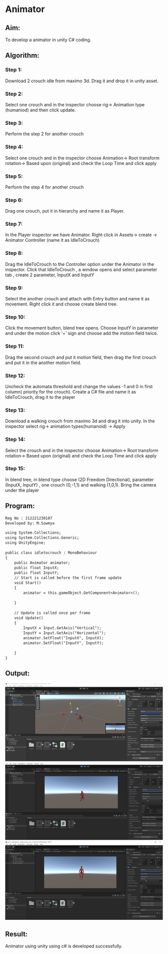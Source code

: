 # Animator

## Aim:
To develop a animator in unity C# coding.

## Algorithm:
### Step 1:
 Download 2 crouch idle from maximo 3d. Drag it and drop it in unity asset.
### Step 2:
 Select one crouch and in the inspector choose rig-> Animation type (humaniod) and then click update.
### Step 3:
 Perform the step 2 for another crouch
### Step 4: 
Select one crouch and in the inspector choose Animation-> Root transform rotation-> Based upon (original)  and check the Loop Time and click apply
### Step 5: 
Perform the step 4 for another crouch
### Step 6:
 Drag one crouch, put it in hierarchy and name it as Player.
### Step 7:
 In the Player inspector we have Animator. Right click in Assets-> create -> Animator Controller (name it as IdleToCrouch)
### Step 8:
 Drag the IdleToCrouch to the Controller option under the Animator in the inspector. Click that IdleToCrouch , a window opens and select parameter tab , create 2 parameter, InputX and InputY
### Step 9: 
Select the another crouch and attach with Entry button and name it as movement. Right click it and choose create blend tree.
### Step 10:
 Click the movement button, blend tree opens. Choose InputY in parameter and under the motion click ‘+’ sign and choose add the motion field twice.
### Step 11:
 Drag the second crouch and put it motion field, then drag the first crouch and put it in the another motion field.
### Step 12: 
Uncheck the automata threshold and change the values -1 and 0 in first column( priority for the crouch). Create a C# file and name it as IdleToCrouch, drag it to the player
### Step 13: 
Download a walking crouch from maximo 3d and drag it into unity. In the inspector select rig-> animation types(humanoid) -> Apply
### Step 14: 
Select the crouch and in the inspector choose Animation-> Root transform rotation-> Based upon (original)  and check the Loop Time and click apply
### Step 15:
 In blend tree, in blend type choose (2D Freedom Directional), parameter (InputX, InputY) , one crouch (0,-1,1) and walking (1,0,1). Bring the camera under the player 

## Program:
```
Reg No : 212221230107
Developed by: M.Sowmya
```
```
using System.Collections;
using System.Collections.Generic;
using UnityEngine;

public class idletocrouch : MonoBehaviour
{
    public Animator animator;
    public float InputX;
    public float InputY;
    // Start is called before the first frame update
    void Start()
    {
        animator = this.gameObject.GetComponent<Animator>();

    }

    // Update is called once per frame
    void Update()
    {
        InputX = Input.GetAxis("Vertical");
        InputY = Input.GetAxis("Horizontal");
        animator.SetFloat("InputX", InputX);
        animator.SetFloat("InputY", InputY);

    }
}
```

## Output:
![output](./arvr6.3.png)
![output](./arvr6.1.png)
![output](./arvr6.2.png)

## Result:
Animator using unity  using c# is developed successfully.
